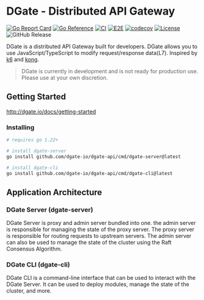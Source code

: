 # DGate - Distributed API Gateway

[![Go Report Card](https://goreportcard.com/badge/github.com/dgate-io/dgate-api)](https://goreportcard.com/report/github.com/dgate-io/dgate-api)
[![Go Reference](https://pkg.go.dev/badge/github.com/dgate-io/dgate-api.svg)](https://pkg.go.dev/github.com/dgate-io/dgate-api)
[![CI](https://github.com/dgate-io/dgate-api/actions/workflows/ci.yml/badge.svg)](https://github.com/dgate-io/dgate-api/actions/workflows/ci.yml)
[![E2E](https://github.com/dgate-io/dgate-api/actions/workflows/e2e.yml/badge.svg)](https://github.com/dgate-io/dgate-api/actions/workflows/e2e.yml)
[![codecov](https://codecov.io/gh/dgate-io/dgate-api/graph/badge.svg?token=KIDT82HSO9)](https://codecov.io/gh/dgate-io/dgate-api)
[![License](https://img.shields.io/badge/License-Apache%202.0-blue.svg)](https://opensource.org/licenses/Apache-2.0)
![GitHub Release](https://img.shields.io/github/v/release/dgate-io/dgate-api)


DGate is a distributed API Gateway built for developers. DGate allows you to use JavaScript/TypeScript to modify request/response data(L7). Inspired by [k6](https://github.com/grafana/k6) and [kong](https://github.com/Kong/kong).

> DGate is currently in development and is not ready for production use. Please use at your own discretion.

## Getting Started

http://dgate.io/docs/getting-started

### Installing

```bash
# requires go 1.22+

# install dgate-server
go install github.com/dgate-io/dgate-api/cmd/dgate-server@latest

# install dgate-cli
go install github.com/dgate-io/dgate-api/cmd/dgate-cli@latest
```

## Application Architecture

### DGate Server (dgate-server)

DGate Server is proxy and admin server bundled into one. the admin server is responsible for managing the state of the proxy server. The proxy server is responsible for routing requests to upstream servers. The admin server can also be used to manage the state of the cluster using the Raft Consensus Algorithm.

### DGate CLI (dgate-cli)

DGate CLI is a command-line interface that can be used to interact with the DGate Server. It can be used to deploy modules, manage the state of the cluster, and more.
